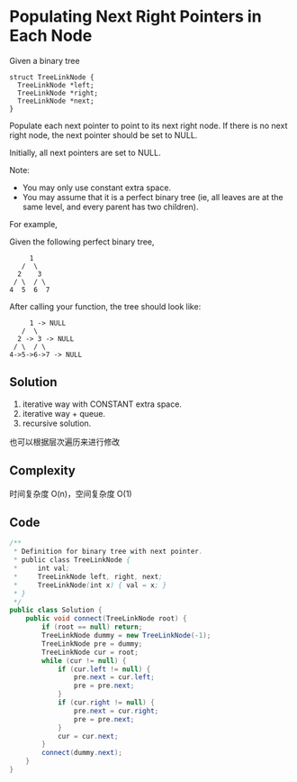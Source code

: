 # Populating Next Right Pointers in Each Node

Given a binary tree

    struct TreeLinkNode {
      TreeLinkNode *left;
      TreeLinkNode *right;
      TreeLinkNode *next;
    }
    
Populate each next pointer to point to its next right node. If there is no next right node, the next pointer should be set to NULL.

Initially, all next pointers are set to NULL.

Note:

+ You may only use constant extra space.
+ You may assume that it is a perfect binary tree (ie, all leaves are at the same level, and every parent has two children).

For example,

Given the following perfect binary tree,

         1
       /  \
      2    3
     / \  / \
    4  5  6  7

After calling your function, the tree should look like:

         1 -> NULL
       /  \
      2 -> 3 -> NULL
     / \  / \
    4->5->6->7 -> NULL

## Solution

1. iterative way with CONSTANT extra space.
2. iterative way + queue.
3. recursive solution.

也可以根据层次遍历来进行修改

## Complexity

时间复杂度 O(n)，空间复杂度 O(1)

## Code

```java
/**
 * Definition for binary tree with next pointer.
 * public class TreeLinkNode {
 *     int val;
 *     TreeLinkNode left, right, next;
 *     TreeLinkNode(int x) { val = x; }
 * }
 */
public class Solution {
    public void connect(TreeLinkNode root) {
        if (root == null) return;
        TreeLinkNode dummy = new TreeLinkNode(-1);
        TreeLinkNode pre = dummy;
        TreeLinkNode cur = root;
        while (cur != null) {
            if (cur.left != null) {
                pre.next = cur.left;
                pre = pre.next;
            }
            if (cur.right != null) {
                pre.next = cur.right;
                pre = pre.next;
            }
            cur = cur.next;
        }
        connect(dummy.next);
    }
}
```

